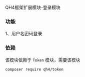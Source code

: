 QH4框架扩展模块-登录模块

### 功能
1、用户名密码登录


### 依赖
该模块依赖于 `Token` 模块，需要该模块
```
composer require qh4/token
```
